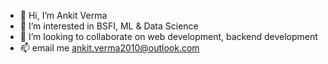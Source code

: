 - 👋 Hi, I’m Ankit Verma
- 👀 I’m interested in BSFI, ML & Data Science
- 💞️ I’m looking to collaborate on web development, backend development
- 📫 email me ankit.verma2010@outlook.com
<!---
ankitver2008/ankitver2008 is a ✨ special ✨ repository because its `README.md` (this file) appears on your GitHub profile.
You can click the Preview link to take a look at your changes.
--->

